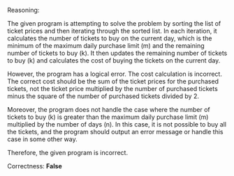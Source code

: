 Reasoning: 

The given program is attempting to solve the problem by sorting the list of ticket prices and then iterating through the sorted list. In each iteration, it calculates the number of tickets to buy on the current day, which is the minimum of the maximum daily purchase limit (m) and the remaining number of tickets to buy (k). It then updates the remaining number of tickets to buy (k) and calculates the cost of buying the tickets on the current day.

However, the program has a logical error. The cost calculation is incorrect. The correct cost should be the sum of the ticket prices for the purchased tickets, not the ticket price multiplied by the number of purchased tickets minus the square of the number of purchased tickets divided by 2.

Moreover, the program does not handle the case where the number of tickets to buy (k) is greater than the maximum daily purchase limit (m) multiplied by the number of days (n). In this case, it is not possible to buy all the tickets, and the program should output an error message or handle this case in some other way.

Therefore, the given program is incorrect.

Correctness: **False**